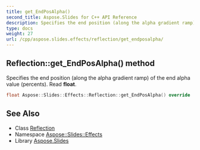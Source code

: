 ```yaml
---
title: get_EndPosAlpha()
second_title: Aspose.Slides for C++ API Reference
description: Specifies the end position (along the alpha gradient ramp) of the end alpha value (percents). Read float.
type: docs
weight: 27
url: /cpp/aspose.slides.effects/reflection/get_endposalpha/
---
```

## Reflection::get_EndPosAlpha() method


Specifies the end position (along the alpha gradient ramp) of the end alpha value (percents). Read **float**.

```cpp
float Aspose::Slides::Effects::Reflection::get_EndPosAlpha() override
```

## See Also

* Class [Reflection](./)
* Namespace [Aspose::Slides::Effects](../)
* Library [Aspose.Slides](../../)